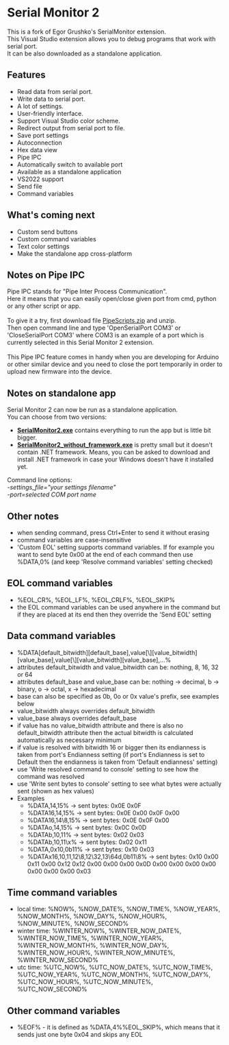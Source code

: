 # Serial Monitor 2
This is a fork of Egor Grushko's SerialMonitor extension.\
This Visual Studio extension allows you to debug programs that work with serial port.\
It can be also downloaded as a standalone application.

## Features
- Read data from serial port.
- Write data to serial port.
- A lot of settings.
- User-friendly interface.
- Support Visual Studio color scheme.
- Redirect output from serial port to file.
- Save port settings
- Autoconnection
- Hex data view
- Pipe IPC
- Automatically switch to available port
- Available as a standalone application
- VS2022 support
- Send file
- Command variables

## What's coming next
- Custom send buttons
- Custom command variables
- Text color settings
- Make the standalone app cross-platform

## Notes on Pipe IPC
Pipe IPC stands for "Pipe Inter Process Communication".\
Here it means that you can easily open/close given port from cmd, python or any other script or app.\
\
To give it a try, first download file [PipeScripts.zip](https://github.com/pavelsury/SerialMonitor2/releases/latest/download/PipeScripts_v1.14.0.zip) and unzip.\
Then open command line and type 'OpenSerialPort COM3' or 'CloseSerialPort COM3' where COM3 is an example of a port which is currently selected in this Serial Monitor 2 extension.\
\
This Pipe IPC feature comes in handy when you are developing for Arduino or other similar device and you need to close the port temporarily in order to upload new firmware into the device.

## Notes on standalone app
Serial Monitor 2 can now be run as a standalone application.
\
You can choose from two versions:
- [**SerialMonitor2.exe**](https://github.com/pavelsury/SerialMonitor2/releases/latest/download/SerialMonitor2_v1.14.0.exe) contains everything to run the app but is little bit bigger.
- [**SerialMonitor2_without_framework.exe**](https://github.com/pavelsury/SerialMonitor2/releases/latest/download/SerialMonitor2_v1.14.0_without_framework.exe) is pretty small but it doesn't contain .NET framework. Means, you can be asked to download and install .NET framework in case your Windows doesn't have it installed yet.

Command line options:
\
*-settings_file="your settings filename"*
\
*-port=selected COM port name*

## Other notes
- when sending command, press Ctrl+Enter to send it without erasing
- command variables are case-insensitive
- 'Custom EOL' setting supports command variables. If for example you want to send byte 0x00 at the end of each command then use %DATA,0% (and keep 'Resolve command variables' setting checked)

## EOL command variables
- %EOL_CR%, %EOL_LF%, %EOL_CRLF%, %EOL_SKIP%
- the EOL command variables can be used anywhere in the command but if they are placed at its end then they override the 'Send EOL' setting

## Data command variables
- %DATA[default_bitwidth][default_base],value[\\][value_bitwidth][value_base],value[\\][value_bitwidth][value_base],...%
- attributes default_bitwidth and value_bitwidth can be: nothing, 8, 16, 32 or 64
- attributes default_base and value_base can be: nothing -> decimal, b -> binary, o -> octal, x -> hexadecimal
- base can also be specified as 0b, 0o or 0x value's prefix, see examples below
- value_bitwidth always overrides default_bitwidth
- value_base always overrides default_base
- if value has no value_bitwidth attribute and there is also no default_bitwidth attribute then the actual bitwidth is calculated automatically as necessary minimum
- if value is resolved with bitwidth 16 or bigger then its endianness is taken from port's Endianness setting (if port's Endianness is set to Default then the endianness is taken from 'Default endianness' setting)
- use 'Write resolved command to console' setting to see how the command was resolved
- use 'Write sent bytes to console' setting to see what bytes were actually sent (shown as hex values)
- Examples
  - %DATA,14,15% -> sent bytes: 0x0E 0x0F
  - %DATA16,14,15% -> sent bytes: 0x0E 0x00 0x0F 0x00
  - %DATA16,14\\8,15% -> sent bytes: 0x0E 0x0F 0x00
  - %DATAo,14,15% -> sent bytes: 0x0C 0x0D
  - %DATAb,10,11% -> sent bytes: 0x02 0x03
  - %DATAb,10,11\\x% -> sent bytes: 0x02 0x11
  - %DATA,0x10,0b11% -> sent bytes: 0x10 0x03
  - %DATAx16,10,11,12\\8,12\\32,13\\64d,0b11\\8% -> sent bytes: 0x10 0x00 0x11 0x00 0x12 0x12 0x00 0x00 0x00 0x0D 0x00 0x00 0x00 0x00 0x00 0x00 0x00 0x03

## Time command variables
- local time: %NOW%, %NOW_DATE%, %NOW_TIME%, %NOW_YEAR%, %NOW_MONTH%, %NOW_DAY%, %NOW_HOUR%, %NOW_MINUTE%, %NOW_SECOND%
- winter time: %WINTER_NOW%, %WINTER_NOW_DATE%, %WINTER_NOW_TIME%, %WINTER_NOW_YEAR%, %WINTER_NOW_MONTH%, %WINTER_NOW_DAY%, %WINTER_NOW_HOUR%, %WINTER_NOW_MINUTE%, %WINTER_NOW_SECOND%
- utc time: %UTC_NOW%, %UTC_NOW_DATE%, %UTC_NOW_TIME%, %UTC_NOW_YEAR%, %UTC_NOW_MONTH%, %UTC_NOW_DAY%, %UTC_NOW_HOUR%, %UTC_NOW_MINUTE%, %UTC_NOW_SECOND%

## Other command variables
- %EOF% - it is defined as %DATA,4%%EOL_SKIP%, which means that it sends just one byte 0x04 and skips any EOL
